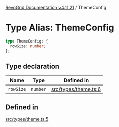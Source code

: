 [RevoGrid Documentation v4.11.21](README.md) / ThemeConfig

# Type Alias: ThemeConfig

```ts
type ThemeConfig: {
  rowSize: number;
};
```

## Type declaration

| Name | Type | Defined in |
| ------ | ------ | ------ |
| `rowSize` | `number` | [src/types/theme.ts:6](https://github.com/revolist/revogrid/blob/a0e7ff1e32285a85a0644789b55a183ad196d0cf/src/types/theme.ts#L6) |

## Defined in

[src/types/theme.ts:5](https://github.com/revolist/revogrid/blob/a0e7ff1e32285a85a0644789b55a183ad196d0cf/src/types/theme.ts#L5)
